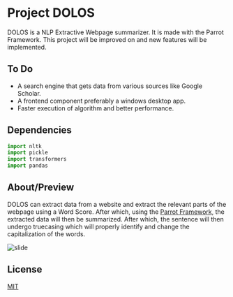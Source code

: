 # Project DOLOS

DOLOS is a NLP Extractive Webpage summarizer. It is made with the Parrot Framework. This project will be improved on and new features will be implemented.

## To Do
- A search engine that gets data from various sources like Google Scholar.
- A frontend component preferably a windows desktop app.
- Faster execution of algorithm and better performance.

## Dependencies

```python
import nltk
import pickle
import transformers
import pandas

```


## About/Preview
DOLOS can extract data from a website and extract the relevant parts of the webpage using a Word Score. After which, using the [Parrot Framework](https://github.com/PrithivirajDamodaran/Parrot_Paraphraser), the extracted data will then be summarized. After which, the sentence will then undergo truecasing which will properly identify and change the capitalization of the words.

![slide](https://user-images.githubusercontent.com/75195899/153140333-6a6e498d-97e2-4a1a-9001-b62778e15441.JPG)

## License
[MIT](https://choosealicense.com/licenses/mit/)

